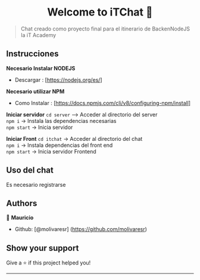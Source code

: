 <h1 align="center">Welcome to iTChat 👋</h1>

> Chat creado como proyecto final para el itinerario de BackenNodeJS la iT Academy
> 
## Instrucciones
**Necesario Instalar NODEJS**  
- Descargar : [https://nodejs.org/es/]

**Necesario utilizar NPM**  
- Como Instalar : [https://docs.npmjs.com/cli/v8/configuring-npm/install]

**Iniciar servidor**
``cd server`` --> Acceder al directorio del server  
``npm i`` -> Instala las dependencias necesarias  
``npm start`` -> Inicia servidor

**Iniciar Front**
``cd itchat`` -> Acceder al directorio del chat  
``npm i`` -> Instala dependencias del front end  
``npm start`` -> Inicia servidor Frontend

## Uso del chat 
Es necesario registrarse

## Authors

👤 **Mauricio**

- Github: [@molivaresr] (https://github.com/molivaresr)

## Show your support

Give a ⭐️ if this project helped you!

---

